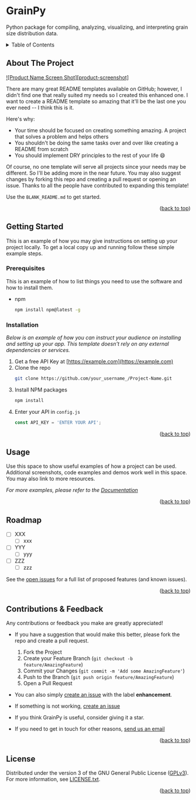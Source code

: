 # GrainPy
 Python package for compiling, analyzing, visualizing, and interpreting grain size distribution data. 
 
<!-- TABLE OF CONTENTS -->
<details>
  <summary>Table of Contents</summary>
  <ol>
    <li>
      <a href="#about-the-project">About The Project</a>
      <ul>
        <li><a href="#built-with">Built With</a></li>
      </ul>
    </li>
    <li>
      <a href="#getting-started">Getting Started</a>
      <ul>
        <li><a href="#prerequisites">Prerequisites</a></li>
        <li><a href="#installation">Installation</a></li>
      </ul>
    </li>
    <li><a href="#usage">Usage</a></li>
    <li><a href="#roadmap">Roadmap</a></li>
    <li><a href="#contributing">Contributing</a></li>
    <li><a href="#license">License</a></li>
    <li><a href="#contact">Contact</a></li>
    <li><a href="#acknowledgments">Acknowledgments</a></li>
  </ol>
</details>



<!-- ABOUT THE PROJECT -->
## About The Project

[![Product Name Screen Shot][product-screenshot]](https://example.com)

There are many great README templates available on GitHub; however, I didn't find one that really suited my needs so I created this enhanced one. I want to create a README template so amazing that it'll be the last one you ever need -- I think this is it.

Here's why:
* Your time should be focused on creating something amazing. A project that solves a problem and helps others
* You shouldn't be doing the same tasks over and over like creating a README from scratch
* You should implement DRY principles to the rest of your life :smile:

Of course, no one template will serve all projects since your needs may be different. So I'll be adding more in the near future. You may also suggest changes by forking this repo and creating a pull request or opening an issue. Thanks to all the people have contributed to expanding this template!

Use the `BLANK_README.md` to get started.

<p align="right">(<a href="#top">back to top</a>)</p>



<!-- GETTING STARTED -->
## Getting Started

This is an example of how you may give instructions on setting up your project locally.
To get a local copy up and running follow these simple example steps.

### Prerequisites

This is an example of how to list things you need to use the software and how to install them.
* npm
  ```sh
  npm install npm@latest -g
  ```

### Installation

_Below is an example of how you can instruct your audience on installing and setting up your app. This template doesn't rely on any external dependencies or services._

1. Get a free API Key at [https://example.com](https://example.com)
2. Clone the repo
   ```sh
   git clone https://github.com/your_username_/Project-Name.git
   ```
3. Install NPM packages
   ```sh
   npm install
   ```
4. Enter your API in `config.js`
   ```js
   const API_KEY = 'ENTER YOUR API';
   ```

<p align="right">(<a href="#top">back to top</a>)</p>



<!-- USAGE EXAMPLES -->
## Usage

Use this space to show useful examples of how a project can be used. Additional screenshots, code examples and demos work well in this space. You may also link to more resources.

_For more examples, please refer to the [Documentation](https://example.com)_

<p align="right">(<a href="#top">back to top</a>)</p>



<!-- ROADMAP -->
## Roadmap

- [ ] XXX
     - [ ]  xxx
- [ ] YYY
     - [ ] yyy
- [ ] ZZZ
     - [ ] zzz

See the [open issues](https://github.com/masseygeo/GrainPy/issues) for a full list of proposed features (and known issues).

<p align="right">(<a href="#top">back to top</a>)</p>




<!-- CONTRIBUTING -->
## Contributions & Feedback

Any contributions or feedback you make are greatly appreciated!

- If you have a suggestion that would make this better, please fork the repo and create a pull request. 

     1. Fork the Project
     2. Create your Feature Branch (`git checkout -b feature/AmazingFeature`)
     3. Commit your Changes (`git commit -m 'Add some AmazingFeature'`)
     4. Push to the Branch (`git push origin feature/AmazingFeature`)
     5. Open a Pull Request

- You can also simply [create an issue](https://github.com/masseygeo/GrainPy/issues/new) with the label **enhancement**.

- If something is not working, [create an issue](https://github.com/masseygeo/GrainPy/issues/new)

- If you think GrainPy is useful, consider giving it a star.

- If you need to get in touch for other reasons, [send us an email](mamass1@g.uky.edu)

<p align="right">(<a href="#top">back to top</a>)</p>



<!-- LICENSE -->
## License

Distributed under the version 3 of the GNU General Public License ([GPLv3](https://www.gnu.org/licenses/gpl-3.0.html)). For more information, see [LICENSE.txt](https://github.com/masseygeo/GrainPy/blob/main/LICENSE).

<p align="right">(<a href="#top">back to top</a>)</p>
